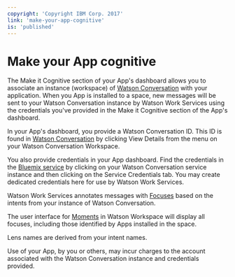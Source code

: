 ```yaml
---
copyright: 'Copyright IBM Corp. 2017'
link: 'make-your-app-cognitive'
is: 'published'
---
```

# Make your App cognitive

The Make it Cognitive section of your App's dashboard allows you to associate an instance (workspace) of [Watson Conversation](https://www.ibm.com/watson/developercloud/conversation.html) with your application. When you App is installed to a space, new messages will be sent to your Watson Conversation instance by Watson Work Services using the credentials you've provided in the Make it Cognitive section of the App's dashboard.

In your App's dashboard, you provide a Watson Conversation ID. This ID is found in [Watson Conversation](https://www.ibmwatsonconversation.com) by clicking View Details from the menu on your Watson Conversation Workspace.

You also provide credentials in your App dashboard. Find the credentials in the [Bluemix service](https://console.ng.bluemix.net/services/) by clicking on your Watson Conversation service instance and then clicking on the Service Credentials tab. You may create dedicated credentials here for use by Watson Work Services.

Watson Work Services annotates messages with [Focuses](../guides/V1_wwsg_ActionIdentification.md) based on the intents from your instance of Watson Conversation.

The user interface for [Moments](../guides/V1_wwsg_MomentIdentification.md) in Watson Workspace will display all focuses, including those identified by Apps installed in the space.

Lens names are derived from your intent names.

Use of your App, by you or others, may incur charges to the account associated with the Watson Conversation instance and credentials provided.
